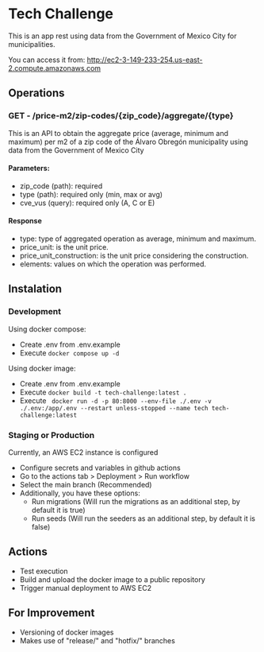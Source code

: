 # Tech Challenge
 This is an app rest using data from the Government of Mexico City for municipalities.

You can access it from: http://ec2-3-149-233-254.us-east-2.compute.amazonaws.com

## Operations
### GET - /price-m2/zip-codes/{zip_code}/aggregate/{type}

This is an API to obtain the aggregate price (average, minimum and maximum) per m2 of a zip code of the Álvaro Obregón municipality using data from the Government of Mexico City

#### Parameters:
- zip_code (path): required 
- type (path): required only (min, max or avg)
- cve_vus (query): required only (A, C or E)

#### Response
- type: type of aggregated operation as average, minimum and maximum.
- price_unit: is the unit price.
- price_unit_construction: is the unit price considering the construction.
- elements: values ​​on which the operation was performed.

## Instalation
### Development
Using docker compose:
- Create .env from .env.example
- Execute ``` docker compose up -d ```

Using docker image:
- Create .env from .env.example
- Execute ``` docker build -t tech-challenge:latest . ```
- Execute ``` docker run -d -p 80:8000 --env-file ./.env -v ./.env:/app/.env --restart unless-stopped --name tech tech-challenge:latest```

### Staging or Production
Currently, an AWS EC2 instance is configured
- Configure secrets and variables in github actions
- Go to the actions tab > Deployment > Run workflow
- Select the main branch (Recommended)
- Additionally, you have these options:
  - Run migrations (Will run the migrations as an additional step, by default it is true)
  - Run seeds (Will run the seeders as an additional step, by default it is false)

## Actions
- Test execution
- Build and upload the docker image to a public repository
- Trigger manual deployment to AWS EC2

## For Improvement
- Versioning of docker images
- Makes use of "release/" and "hotfix/" branches
